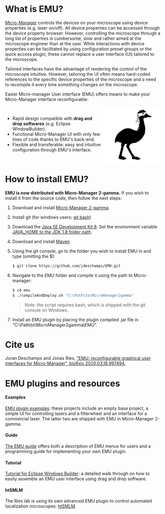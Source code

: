 # What is EMU?

[Micro-Manager](https://micro-manager.org/wiki/Micro-Manager) controls the devices on your microscope using device properties (e.g. laser on/off). All device properties can be accessed through the device property browser. However, controlling the microscope through a long list of properties is cumbersome, slow and rather aimed at the microscope engineer than at the user. While interactions with device properties can be facilitated by using configuration preset groups or the quick access plugin, these cannot replace a user interface (UI) tailored to the microscope. 

Tailored interfaces have the advantage of rendering the control of the microscope intuitive. However, tailoring the UI often means hard-coded references to the specific device properties of the microscope and a need to recompile it every time something changes on the microscope.

Easier Micro-manager User interface (EMU) offers means to make your Micro-Manager interface reconfigurable:

<img align="right" src="img/emu-logo.png">

<br>

- Rapid design compatible with **drag and drop softwares** (e.g. Eclipse WindowBuilder).
- Functional Micro-Manager UI with only few lines of code thanks to EMU's back-end.
- Flexible and transferable: easy and intuitive configuration through EMU's interface.

<br>

# How to install EMU?

**EMU is now distributed with Micro-Manager 2-gamma.** If you wish to install it from the source code, then follow the next steps:

1. Download and install [Micro-Manager 2-gamma](https://micro-manager.org/wiki/Download_Micro-Manager_Latest_Release).

2. Install git (for windows users: [git bash](https://gitforwindows.org/))

3. Download the [Java SE Development Kit 8](https://www.oracle.com/technetwork/java/javase/downloads/jdk8-downloads-2133151.html). Set the environment variable [JAVA_HOME to the JDK 1.8 folder path](https://confluence.atlassian.com/doc/setting-the-java_home-variable-in-windows-8895.html).

4. Download and install [Maven](https://maven.apache.org/install.html).

5. Using the git console, go to the folder you wish to install EMU in and type (omitting the $):

   ```bash
   $ git clone https://github.com/jdeschamps/EMU.git
   ```

6. Navigate to the EMU folder and compile it using the path to Micro-manager:

   ```bash
   $ cd emu
   $ ./compileAndDeploy.sh "C:\Path\to\MicroManager2gamma"
   ```

   > Note: the script requires bash, which is shipped with the git console on Windows.

7. Install an EMU plugin by placing the plugin compiled .jar file in "C:\Path\to\MicroManager2gamma\EMU\".

# Cite us
Joran Deschamps and Jonas Ries, ["EMU: reconfigurable graphical user interfaces for Micro-Manager", bioRxiv 2020.03.18.997494.](https://www.biorxiv.org/content/10.1101/2020.03.18.997494v1)

# EMU plugins and resources

#### Examples

[EMU plugin examples]( https://github.com/jdeschamps/EMU-guide/tree/master/examples ): these projects include an empty base project, a simple UI for controlling lasers and a filterwheel and an interface for a commercial laser. The latter two are shipped with EMU in Micro-Manager 2-gamma.

#### Guide

[The EMU guide](https://jdeschamps.github.io/EMU-guide/) offers both a description of EMU menus for users and a programming guide for implementing your own EMU plugin.

#### Tutorial

[Tutorial for Eclipse Windows Builder](  https://github.com/jdeschamps/EMU-guide/tree/master/tutorial ): a detailed walk through on how to easily assemble an EMU user interface using drag and drop software.

#### htSMLM

The Ries lab is using its own advanced EMU plugin to control automated localization microscopes: [htSMLM](https://github.com/jdeschamps/htSMLM). 

